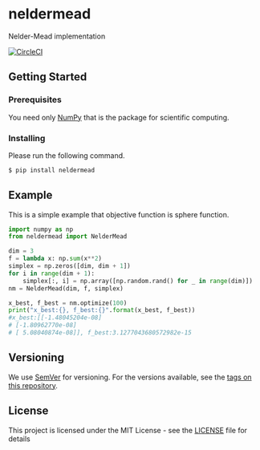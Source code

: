 # neldermead

Nelder-Mead implementation

[![CircleCI](https://circleci.com/gh/nmasahiro/neldermead.svg?style=shield)](https://circleci.com/gh/nmasahiro/neldermead)

## Getting Started


### Prerequisites

You need only [NumPy](http://www.numpy.org/) that is the package for scientific computing.

### Installing

Please run the following command.

```bash
$ pip install neldermead
```

## Example

This is a simple example that objective function is sphere function.

```python
import numpy as np
from neldermead import NelderMead

dim = 3
f = lambda x: np.sum(x**2)
simplex = np.zeros([dim, dim + 1])
for i in range(dim + 1):
    simplex[:, i] = np.array([np.random.rand() for _ in range(dim)])
nm = NelderMead(dim, f, simplex)

x_best, f_best = nm.optimize(100)
print("x_best:{}, f_best:{}".format(x_best, f_best))
#x_best:[[-1.48045204e-08]
# [-1.80962770e-08]
# [ 5.08040874e-08]], f_best:3.1277043680572982e-15
```


## Versioning

We use [SemVer](http://semver.org/) for versioning. For the versions available, see the [tags on this repository](https://github.com/nmasahiro/neldermead/tags). 


## License

This project is licensed under the MIT License - see the [LICENSE](https://github.com/nmasahiro/neldermead/blob/master/LICENSE) file for details
